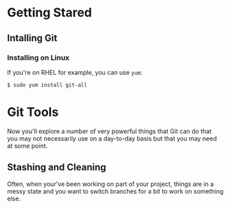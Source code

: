 # Getting Stared
## Intalling Git
### Installing on Linux
If you're on RHEL for example, you can use `yum`:
```
$ sudo yum install git-all
```

# Git Tools
Now you'll explore a number of very powerful things that Git can do that you may not necessarily use on a day-to-day basis but that you may need at some point.

## Stashing and Cleaning
Often, when your've been working on part of your project, things are in a messy state and you want to switch branches for a bit to work
on something else.
